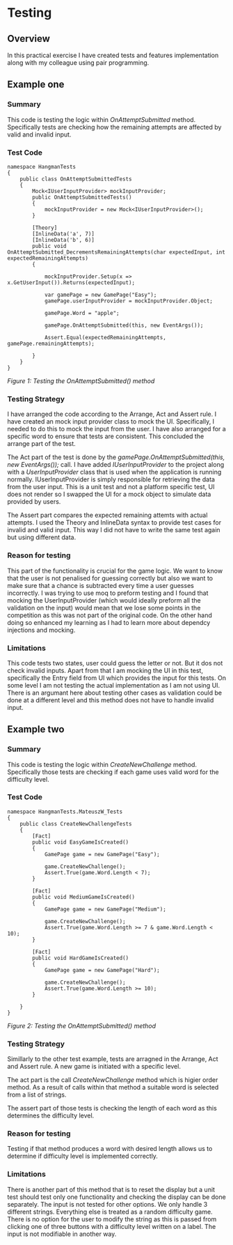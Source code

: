 # Testing

## Overview

In this practical exercise I have created tests and features implementation along with my colleague using pair programming. 

## Example one

### Summary 
This code is testing the logic within *OnAttemptSubmitted* method. Specifically tests are checking how the remaining attempts are affected by valid and invalid input. 

### Test Code 
```
namespace HangmanTests
{
    public class OnAttemptSubmittedTests
    {
        Mock<IUserInputProvider> mockInputProvider;
        public OnAttemptSubmittedTests()
        {
            mockInputProvider = new Mock<IUserInputProvider>();
        }

        [Theory]
        [InlineData('a', 7)] 
        [InlineData('b', 6)]
        public void OnAttemptSubmitted_DecrementsRemainingAttempts(char expectedInput, int expectedRemainingAttempts)
        {

            mockInputProvider.Setup(x => x.GetUserInput()).Returns(expectedInput);

            var gamePage = new GamePage("Easy");
            gamePage.userInputProvider = mockInputProvider.Object;

            gamePage.Word = "apple";

            gamePage.OnAttemptSubmitted(this, new EventArgs());

            Assert.Equal(expectedRemainingAttempts, gamePage.remainingAttempts); 

        }
    }
}
```
*Figure 1: Testing the OnAttemptSubmitted() method*

### Testing Strategy
I have arranged the code according to the Arrange, Act and Assert rule. I have created an mock input provider class to mock the UI. Specifically, I needed to do this to mock the input from the user. I have also arranged for a specific word to ensure that tests are consistent. This concluded the arrange part of the test.

The Act part of the test is done by the *gamePage.OnAttemptSubmitted(this, new EventArgs());* call. I have added *IUserInputProvider* to the project along with a *UserInputProvider* class that is used when the application is running normally. IUserInputProvider is simply responsible for retrieving the data from the user input. 
This is a unit test and not a platform specific test, UI does not render so I swapped the UI for a mock object to simulate data provided by users.

The Assert part compares the expected remaining attemts with actual attempts. I used the Theory and InlineData syntax to provide test cases for invalid and valid input. This way I did not have to write the same test again but using different data. 

### Reason for testing
This part of the functionality is crucial for the game logic. We want to know that the user is not penalised for guessing correctly but also we want to make sure that a chance is subtracted every time a user guesses incorrectly.
I was trying to use moq to preform testing and I found that mocking the  UserInputProvider (which would ideally preform all the validation on the input) would mean that we lose some points in the competition as this was not part of the original code. On the other hand doing so enhanced my learning as I had to learn more about dependcy injections and mocking. 

### Limitations
This code tests two states, user could guess the letter or not. But it dos not check invalid inputs. Apart from that I am mocking the UI in this test, specifically the Entry field from UI which provides the input for this tests. On some level I am not testing the actual implementation as I am not using UI. There is an argumant here about testing other cases as validation could be done at a different level and this method does not have to handle invalid input. 

## Example two

### Summary 
This code is testing the logic within *CreateNewChallenge* method. Specifically those tests are checking if each game uses valid word for the difficulty level. 

### Test Code 
```
namespace HangmanTests.MateuszW_Tests
{
    public class CreateNewChallengeTests
    {
        [Fact]
        public void EasyGameIsCreated()
        {
            GamePage game = new GamePage("Easy");

            game.CreateNewChallenge();
            Assert.True(game.Word.Length < 7);
        }

        [Fact]
        public void MediumGameIsCreated()
        {
            GamePage game = new GamePage("Medium");

            game.CreateNewChallenge();
            Assert.True(game.Word.Length >= 7 & game.Word.Length < 10);
        }

        [Fact]
        public void HardGameIsCreated()
        {
            GamePage game = new GamePage("Hard");

            game.CreateNewChallenge();
            Assert.True(game.Word.Length >= 10);
        }

    }
}

```
*Figure 2: Testing the OnAttemptSubmitted() method*

### Testing Strategy
Simillarly to the other test example, tests are arragned in the Arrange, Act and Assert rule. A new game is initiated with a specific level. 

The act part is the call *CreateNewChallenge* method which is higier order method. As a result of calls within that method a suitable word is selected from a list of strings. 

The assert part of those tests is checking the length of each word as this determines the difficulty level.

### Reason for testing
Testing if that method produces a word with desired length allows us to determine if difficulty level is implemented correctly. 

### Limitations
There is another part of this method that is to reset the display but a unit test should test only one functionality and checking the display can be done separately. The input is not tested for other options. We only handle 3 different strings. Everything else is treated as a random difficulty game. There is no option for the user to modify the string as this is passed from clicking one of three buttons with a difficulty level written on a label. The input is not modifiable in another way.  
